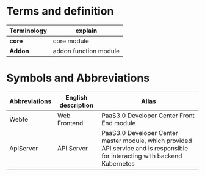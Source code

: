 # Terms and definition 

 | Terminology   | explain| 
 |--------|------| 
 | **core** |core module    | 
 | **Addon** |addon function module | 

 # Symbols and Abbreviations 

 | Abbreviations      | English description    | Alias      | 
 |-----------|------------|--------------| 
 | Webfe  | Web Frontend  |PaaS3.0 Developer Center Front End module| 
 | ApiServer | API Server |PaaS3.0 Developer Center master module, which provided API service and is responsible for interacting with backend Kubernetes| 